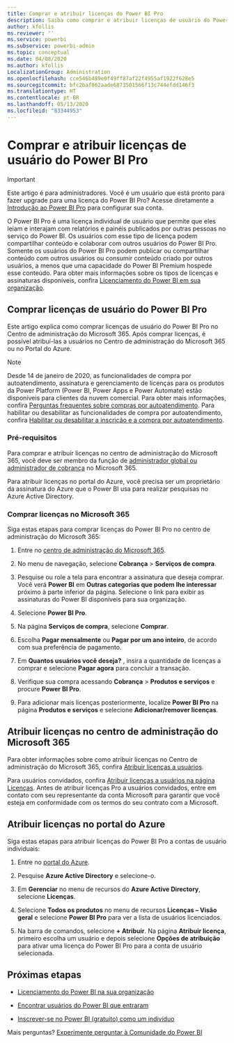 ```yaml
---
title: Comprar e atribuir licenças do Power BI Pro
description: Saiba como comprar e atribuir licenças de usuário do Power BI Pro para que os usuários possam acessar o conteúdo e colaborar com outras pessoas no serviço do Power BI.
author: kfollis
ms.reviewer: ''
ms.service: powerbi
ms.subservice: powerbi-admin
ms.topic: conceptual
ms.date: 04/08/2020
ms.author: kfollis
LocalizationGroup: Administration
ms.openlocfilehash: cce546b489e0f49ff87af22f4955af1922f628e5
ms.sourcegitcommit: bfc2baf862aade6873501566f13c744efdd146f3
ms.translationtype: HT
ms.contentlocale: pt-BR
ms.lasthandoff: 05/13/2020
ms.locfileid: "83344953"
---
```

# <a name="purchase-and-assign-power-bi-pro-user-licenses"></a>Comprar e atribuir licenças de usuário do Power BI Pro

>[!IMPORTANT]
>Este artigo é para administradores. Você é um usuário que está pronto para fazer upgrade para uma licença do Power BI Pro? Acesse diretamente a [Introdução ao Power BI Pro](https://go.microsoft.com/fwlink/?LinkId=2106428&clcid=0x409&cmpid=pbidocs-purchasing-power-bi-pro) para configurar sua conta.

O Power BI Pro é uma licença individual de usuário que permite que eles leiam e interajam com relatórios e painéis publicados por outras pessoas no serviço do Power BI. Os usuários com esse tipo de licença podem compartilhar conteúdo e colaborar com outros usuários do Power BI Pro. Somente os usuários do Power BI Pro podem publicar ou compartilhar conteúdo com outros usuários ou consumir conteúdo criado por outros usuários, a menos que uma capacidade do Power BI Premium hospede esse conteúdo. Para obter mais informações sobre os tipos de licenças e assinaturas disponíveis, confira [Licenciamento do Power BI em sua organização](service-admin-licensing-organization.md).

## <a name="purchase-power-bi-pro-user-licenses"></a>Comprar licenças de usuário do Power BI Pro

Este artigo explica como comprar licenças de usuário do Power BI Pro no Centro de administração do Microsoft 365. Após comprar licenças, é possível atribuí-las a usuários no Centro de administração do Microsoft 365 ou no Portal do Azure.

> [!NOTE]
> Desde 14 de janeiro de 2020, as funcionalidades de compra por autoatendimento, assinatura e gerenciamento de licenças para os produtos da Power Platform (Power BI, Power Apps e Power Automate) estão disponíveis para clientes da nuvem comercial. Para obter mais informações, confira [Perguntas frequentes sobre compras por autoatendimento](https://docs.microsoft.com/microsoft-365/commerce/subscriptions/self-service-purchase-faq). Para habilitar ou desabilitar as funcionalidades de compra por autoatendimento, confira [Habilitar ou desabilitar a inscrição e a compra por autoatendimento](/service-admin-disable-self-service.md).

### <a name="prerequisites"></a>Pré-requisitos

Para comprar e atribuir licenças no centro de administração do Microsoft 365, você deve ser membro da função de [administrador global ou administrador de cobrança](https://support.office.com/article/about-office-365-admin-roles-da585eea-f576-4f55-a1e0-87090b6aaa9d) no Microsoft 365.

Para atribuir licenças no portal do Azure, você precisa ser um proprietário da assinatura do Azure que o Power BI usa para realizar pesquisas no Azure Active Directory.

### <a name="purchase-licenses-in-microsoft-365"></a>Comprar licenças no Microsoft 365

Siga estas etapas para comprar licenças do Power BI Pro no centro de administração do Microsoft 365:

1. Entre no [centro de administração do Microsoft 365](https://admin.microsoft.com).

2. No menu de navegação, selecione **Cobrança** > **Serviços de compra**.

3. Pesquise ou role a tela para encontrar a assinatura que deseja comprar. Você verá **Power BI** em **Outras categorias que podem lhe interessar** próximo à parte inferior da página. Selecione o link para exibir as assinaturas do Power BI disponíveis para sua organização.

4. Selecione **Power BI Pro**.

5. Na página **Serviços de compra**, selecione **Comprar**.

6. Escolha **Pagar mensalmente** ou **Pagar por um ano inteiro**, de acordo com sua preferência de pagamento.

7. Em **Quantos usuários você deseja?** , insira a quantidade de licenças a comprar e selecione **Pagar agora** para concluir a transação.

8. Verifique sua compra acessando **Cobrança** > **Produtos e serviços** e procure **Power BI Pro**.

9. Para adicionar mais licenças posteriormente, localize **Power BI Pro** na página **Produtos e serviços** e selecione **Adicionar/remover licenças**.

## <a name="assign-licenses-in-the-microsoft-365-admin-center"></a>Atribuir licenças no centro de administração do Microsoft 365

Para obter informações sobre como atribuir licenças no Centro de administração do Microsoft 365, confira [Atribuir licenças a usuários](/office365/admin/manage/assign-licenses-to-users).

Para usuários convidados, confira [Atribuir licenças a usuários na página Licenças](/office365/admin/manage/assign-licenses-to-users#assign-licenses-to-users-on-the-licenses-page). Antes de atribuir licenças Pro a usuários convidados, entre em contato com seu representante da conta Microsoft para garantir que você esteja em conformidade com os termos do seu contrato com a Microsoft.

## <a name="assign-licenses-in-the-azure-portal"></a>Atribuir licenças no portal do Azure

Siga estas etapas para atribuir licenças do Power BI Pro a contas de usuário individuais:

1. Entre no [portal do Azure](https://portal.azure.com/).

2. Pesquise **Azure Active Directory** e selecione-o.

3. Em **Gerenciar** no menu de recursos do **Azure Active Directory**, selecione **Licenças**.

4. Selecione **Todos os produtos** no menu de recursos **Licenças – Visão geral** e selecione **Power BI Pro** para ver a lista de usuários licenciados.

5. Na barra de comandos, selecione **+ Atribuir**. Na página **Atribuir licença**, primeiro escolha um usuário e depois selecione **Opções de atribuição** para ativar uma licença do Power BI Pro para a conta de usuário selecionada.

## <a name="next-steps"></a>Próximas etapas

- [Licenciamento do Power BI na sua organização](service-admin-licensing-organization.md)

 - [Encontrar usuários do Power BI que entraram](service-admin-access-usage.md)

 - [Inscrever-se no Power BI (gratuito) como um indivíduo](../fundamentals/service-self-service-signup-for-power-bi.md)

Mais perguntas? [Experimente perguntar à Comunidade do Power BI](https://community.powerbi.com/)
